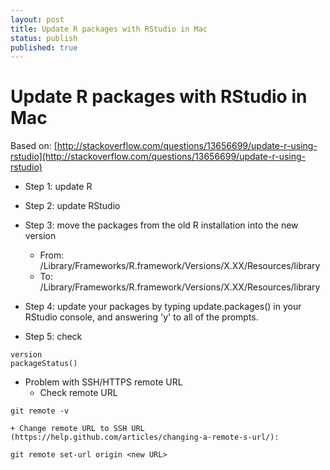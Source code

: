 ```yaml
---
layout: post
title: Update R packages with RStudio in Mac
status: publish
published: true
---
```

 
# Update R packages with RStudio in Mac
 
Based on: [http://stackoverflow.com/questions/13656699/update-r-using-rstudio](http://stackoverflow.com/questions/13656699/update-r-using-rstudio)
 
* Step 1: update R
* Step 2: update RStudio
* Step 3: move the packages from the old R installation into the new version
    + From: /Library/Frameworks/R.framework/Versions/X.XX/Resources/library
    + To: /Library/Frameworks/R.framework/Versions/X.XX/Resources/library
 
* Step 4: update your packages by typing update.packages() in your RStudio console, and answering 'y' to all of the prompts.
* Step 5: check 
 
```
version
packageStatus()
```
 
* Problem with SSH/HTTPS remote URL
    + Check remote URL
```
git remote -v
```    
 
    + Change remote URL to SSH URL (https://help.github.com/articles/changing-a-remote-s-url/):
    
```
git remote set-url origin <new URL>
```    
    

